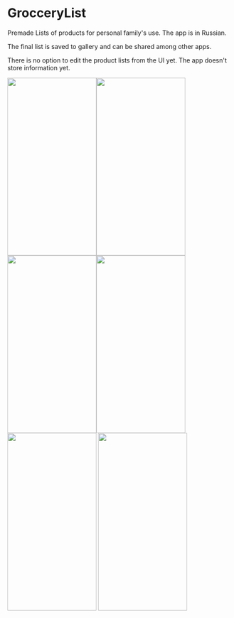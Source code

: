 # GrocceryList

Premade Lists of products for personal family's use. The app is in Russian.

The final list is saved to gallery and can be shared among other apps.

There is no option to edit the product lists from the UI yet.
The app doesn't store information yet.

<img src="https://github.com/glusi/GroceryList/assets/62393460/45bfabb0-5ba6-4ca4-b6db-4458dbbf2731" data-canonical-src="https://github.com/glusi/GroceryList/assets/62393460/45bfabb0-5ba6-4ca4-b6db-4458dbbf2731" width="200" height="400" /><img src="https://github.com/glusi/GroceryList/assets/62393460/e8cc1cea-365f-426f-a458-42a00b854eb1" data-canonical-src="https://github.com/glusi/GroceryList/assets/62393460/e8cc1cea-365f-426f-a458-42a00b854eb1" width="200" height="400" /><img src="https://github.com/glusi/GroceryList/assets/62393460/8f9107a2-83b0-40f5-b331-06b48d9db678" data-canonical-src="https://github.com/glusi/GroceryList/assets/62393460/8f9107a2-83b0-40f5-b331-06b48d9db678" width="200" height="400" /><img src="https://github.com/glusi/GroceryList/assets/62393460/10b5ea77-9955-45aa-9c83-85c275eb10e7" data-canonical-src="https://github.com/glusi/GroceryList/assets/62393460/10b5ea77-9955-45aa-9c83-85c275eb10e7" width="200" height="400" /><img src="https://github.com/glusi/GroceryList/assets/62393460/4a54c866-a62b-47d2-90f8-9929d0de5414" data-canonical-src="https://github.com/glusi/GroceryList/assets/62393460/4a54c866-a62b-47d2-90f8-9929d0de5414" width="200" height="400" /> <img src="https://github.com/glusi/GroceryList/assets/62393460/f8068755-9c7d-452a-bf31-e26cabbd5367" data-canonical-src="https://github.com/glusi/GroceryList/assets/62393460/f8068755-9c7d-452a-bf31-e26cabbd5367" width="200" height="400" />

